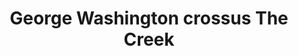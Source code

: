 ---
pid: PT75
title: George Washington crossus The Creek
location_transcription: FXD Ar + Pennypack Creek
zipcode: '19124'
outside_phl: 
neighborhood: Juniata,Frankford,Feltonville
age: '48'
age_range: 40-49
instagram: 
image_file_name: PT_75.jpg
proposal_transcription: |-
  Kings highway NE Philly
  oldest bridge in Phila
topic: Architecture,Figure,History,Philadelphia,Politics
topic_summary: 0, 0, 0, 0, 0
type: Other No Form
keywords_other: 
credit: 
image_labels: 
twitter: 
facebook: 
permalink: "/monuments/pt75/"
layout: item-page
---